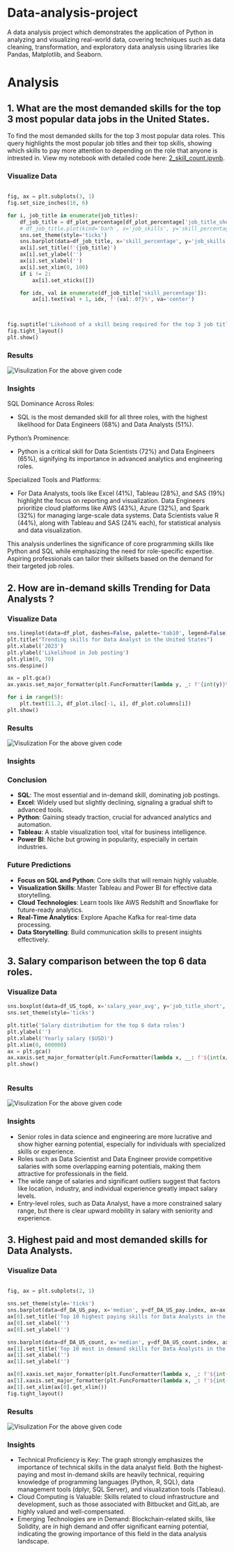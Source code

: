 # Data-analysis-project
A data analysis project which demonstrates the application of Python in analyzing and visualizing real-world data, covering techniques such as data cleaning, transformation, and exploratory data analysis using libraries like Pandas, Matplotlib, and Seaborn.

# Analysis
## 1. What are the most demanded skills for the top 3 most popular data jobs in the United States.
To find the most demanded skills for the top 3 most popular data roles. This query highlights the most popular job titles and their top skills, showing which skills to pay more attention to depending on the role that anyone is intrested in.
View my notebook with detailed code here: [2_skill_count.ipynb](https://github.com/tilakpatel07/Data-analysis-project/blob/main/2_skill_count.ipynb).

### Visualize Data
```python

fig, ax = plt.subplots(3, 1)
fig.set_size_inches(10, 6)

for i, job_title in enumerate(job_titles):
    df_job_title = df_plot_percentage[df_plot_percentage['job_title_short'] == job_title].head(5)
    # df_job_title.plot(kind='barh', x='job_skills', y='skill_percentage', ax=ax[i], legend=False)
    sns.set_theme(style='ticks')
    sns.barplot(data=df_job_title, x='skill_percentage', y='job_skills', ax=ax[i], hue='skill_percentage', palette='dark:b_r', legend=False)
    ax[i].set_title(f'{job_title}')
    ax[i].set_ylabel('')
    ax[i].set_xlabel('')
    ax[i].set_xlim(0, 100)
    if i != 2:
        ax[i].set_xticks([])

    for idx, val in enumerate(df_job_title['skill_percentage']):
        ax[i].text(val + 1, idx, f'{val:.0f}%', va='center')
    


fig.suptitle('Likehood of a skill being required for the top 3 job titles in the United States')
fig.tight_layout()
plt.show()

```

### Results 
![Visulization For the above given code](images/skill_count.png)

### Insights 
SQL Dominance Across Roles:

- SQL is the most demanded skill for all three roles, with the highest likelihood for Data Engineers (68%) and Data Analysts (51%).
  
Python’s Prominence:

- Python is a critical skill for Data Scientists (72%) and Data Engineers (65%), signifying its importance in advanced analytics and engineering roles.
  
Specialized Tools and Platforms:

- For Data Analysts, tools like Excel (41%), Tableau (28%), and SAS (19%) highlight the focus on reporting and visualization.
Data Engineers prioritize cloud platforms like AWS (43%), Azure (32%), and Spark (32%) for managing large-scale data systems.
Data Scientists value R (44%), along with Tableau and SAS (24% each), for statistical analysis and data visualization.

This analysis underlines the significance of core programming skills like Python and SQL while emphasizing the need for role-specific expertise. Aspiring professionals can tailor their skillsets based on the demand for their targeted job roles.


## 2. How are in-demand skills Trending for Data Analysts ? 

### Visualize Data
```python
sns.lineplot(data=df_plot, dashes=False, palette='tab10', legend=False)
plt.title("Trending skills for Data Analyst in the United States")
plt.xlabel('2023')
plt.ylabel('Likelihood in Job posting')
plt.ylim(0, 70)
sns.despine()

ax = plt.gca()
ax.yaxis.set_major_formatter(plt.FuncFormatter(lambda y, _: f'{int(y)}%'))

for i in range(5):
    plt.text(11.2, df_plot.iloc[-1, i], df_plot.columns[i])
plt.show()

```
### Results 
![Visulization For the above given code](images/skill_trend.png)


### Insights 

### Conclusion  
- **SQL**: The most essential and in-demand skill, dominating job postings.  
- **Excel**: Widely used but slightly declining, signaling a gradual shift to advanced tools.  
- **Python**: Gaining steady traction, crucial for advanced analytics and automation.  
- **Tableau**: A stable visualization tool, vital for business intelligence.  
- **Power BI**: Niche but growing in popularity, especially in certain industries.  

### Future Predictions  
- **Focus on SQL and Python**: Core skills that will remain highly valuable.  
- **Visualization Skills**: Master Tableau and Power BI for effective data storytelling.  
- **Cloud Technologies**: Learn tools like AWS Redshift and Snowflake for future-ready analytics.  
- **Real-Time Analytics**: Explore Apache Kafka for real-time data processing.  
- **Data Storytelling**: Build communication skills to present insights effectively.


## 3. Salary comparison between the top 6 data roles. 

### Visualize Data
```python
sns.boxplot(data=df_US_top6, x='salary_year_avg', y='job_title_short', order=order)
sns.set_theme(style='ticks')

plt.title('Salary distribution for the top 6 data roles')
plt.ylabel('')
plt.xlabel('Yearly salary ($USD)')
plt.xlim(0, 600000)
ax = plt.gca()
ax.xaxis.set_major_formatter(plt.FuncFormatter(lambda x, __: f'${int(x/1000)}k'))
plt.show()



```
### Results 
![Visulization For the above given code](images/salary_analysis.png)


### Insights 

- Senior roles in data science and engineering are more lucrative and show higher earning potential, especially for individuals with specialized skills or experience.
- Roles such as Data Scientist and Data Engineer provide competitive salaries with some overlapping earning potentials, making them attractive for professionals in the field.
- The wide range of salaries and significant outliers suggest that factors like location, industry, and individual experience greatly impact salary levels.
- Entry-level roles, such as Data Analyst, have a more constrained salary range, but there is clear upward mobility in salary with seniority and experience.


## 3. Highest paid and most demanded skills for Data Analysts. 

### Visualize Data
```python

fig, ax = plt.subplots(2, 1)

sns.set_theme(style='ticks')
sns.barplot(data=df_DA_US_pay, x='median', y=df_DA_US_pay.index, ax=ax[0],hue='median', palette='dark:b_r', legend=False)
ax[0].set_title('Top 10 highest paying skills for Data Analysts in the US')
ax[0].set_xlabel('')
ax[0].set_ylabel('')

sns.barplot(data=df_DA_US_count, x='median', y=df_DA_US_count.index, ax=ax[1], hue='median', palette='light:b', legend=False)
ax[1].set_title('Top 10 most in demand skills for Data Analysts in the US')
ax[1].set_xlabel('')
ax[1].set_ylabel('')

ax[0].xaxis.set_major_formatter(plt.FuncFormatter(lambda x, _: f'${int(x/1000)}K'))
ax[1].xaxis.set_major_formatter(plt.FuncFormatter(lambda x, _: f'${int(x/1000)}K'))
ax[1].set_xlim(ax[0].get_xlim())
fig.tight_layout()

```
### Results 
![Visulization For the above given code](images/salary_comparison.png)


### Insights 

- Technical Proficiency is Key: The graph strongly emphasizes the importance of technical skills in the data analyst field. Both the highest-paying and most in-demand skills are heavily technical, requiring knowledge of programming languages (Python, R, SQL), data management tools (dplyr, SQL Server), and visualization tools (Tableau).
- Cloud Computing is Valuable: Skills related to cloud infrastructure and development, such as those associated with Bitbucket and GitLab, are highly valued and well-compensated.
- Emerging Technologies are in Demand: Blockchain-related skills, like Solidity, are in high demand and offer significant earning potential, indicating the growing importance of this field in the data analysis landscape.
